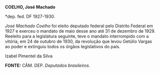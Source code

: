 **COELHO, José Machado**

\*dep. fed. DF 1927-1930.

*José Machado Coelho* foi eleito deputado federal pelo Distrito Federal
em 1927 e exerceu o mandato de maio desse ano até 31 de dezembro de
1929. Reeleito para a legislatura seguinte, teve o mandato interrompido
com a vitória, em 24 de outubro de 1930, da revolução que levou Getúlio
Vargas ao poder e extinguiu todos os órgãos legislativos do país.

Izabel Pimentel da Silva

**FONTE:** CÂM. DEP. *Deputados brasileiros*.
